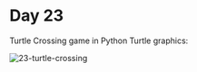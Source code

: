 # Day 23
Turtle Crossing game in Python Turtle graphics:

![23-turtle-crossing](https://github.com/paweldro/100-days-of-code-python-bootcamp/assets/29238627/0f2ac49b-5d99-467b-b5fc-41ccbe754c44)


